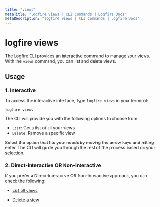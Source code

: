 ```yaml
---
title: "views"
metaTitle: "logfire views | CLI Commands | Logfire Docs"
metaDescription: "logfire views | CLI Commands | Logfire Docs"
---
```


# logfire views

The Logfire CLI provides an interactive command to manage your views. With the `views` command, you can list and delete views.

## Usage

### 1. Interactive

To access the interactive interface, type `logfire views` in your terminal:

```terminal
logfire views
```

The CLI will provide you with the following options to choose from:

- `List`: Get a list of all your views
- `Delete`: Remove a specific view

Select the option that fits your needs by moving the arrow keys and hitting enter. The CLI will guide you through the rest of the process based on your selection.

### 2. Direct-interactive OR Non-interactive

If you prefer a Direct-interactive OR Non-interactive approach, you can check the following:

- [List all views](/cli/views/list)

- [Delete a view](/cli/views/delete)
